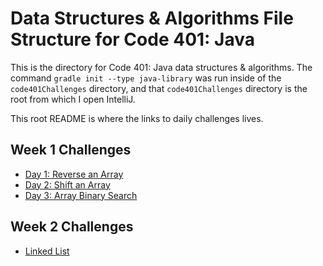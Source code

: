 # Data Structures & Algorithms File Structure for Code 401: Java

This is the directory for Code 401: Java data structures & algorithms. The command `gradle init --type java-library` was run inside of the `code401Challenges` directory, and that `code401Challenges` directory is the root from which I open IntelliJ.

This root README is where the links to daily challenges lives.

## Week 1 Challenges
* [Day 1: Reverse an Array](./readmes/reverseArray.md)
* [Day 2: Shift an Array](./readmes/arrayShift.md)
* [Day 3: Array Binary Search](./readmes/binarySearch.md)

## Week 2 Challenges
* [Linked List](./readmes/linkedList.md)
